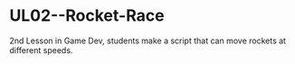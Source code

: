 # UL02--Rocket-Race
2nd Lesson in Game Dev, students make a script that can move rockets at different speeds.
